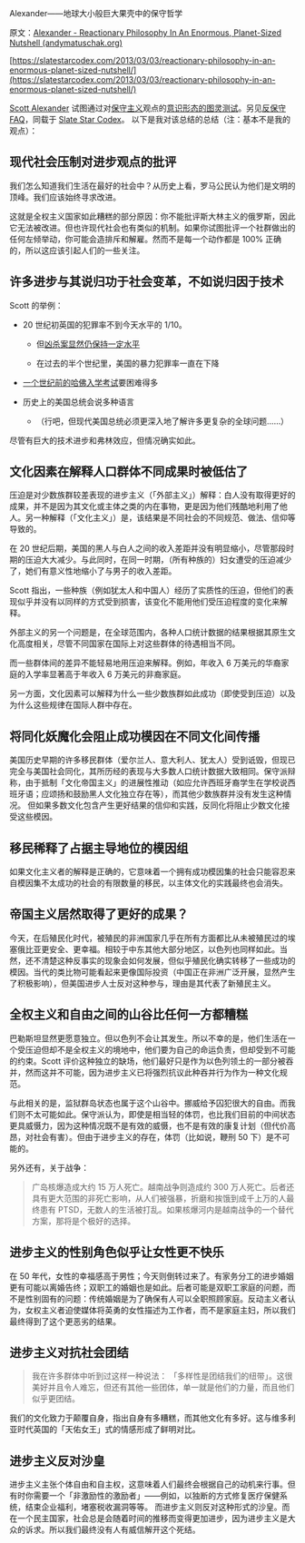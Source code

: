 Alexander——地球大小般巨大果壳中的保守哲学

原文：[Alexander - Reactionary Philosophy In An Enormous, Planet-Sized Nutshell (andymatuschak.org)](https://notes.andymatuschak.org/z2eo4mCW9pUEczFe7rfUmexRf98ZRoibXGC8J)

[https://slatestarcodex.com/2013/03/03/reactionary-philosophy-in-an-enormous-planet-sized-nutshell/](https://slatestarcodex.com/2013/03/03/reactionary-philosophy-in-an-enormous-planet-sized-nutshell/)

[Scott Alexander](https://notes.andymatuschak.org/z6y6cuKoEnMAJ25ad1fFPqcB3DW1T5jeG9XNu) 试图通过对[保守主义](https://notes.andymatuschak.org/z6YU1a692QZsgFMuKxfCXnXqB5dVxya9Vd5SP)观点的[意识形态的图灵测试](https://notes.andymatuschak.org/z8oZrKkvviHRuCbtHtHihuwytdFyL5CsAWUSb)。另见[反保守 FAQ](https://slatestarcodex.com/2013/10/20/the-anti-reactionary-faq/)，同载于 [Slate Star Codex](https://notes.andymatuschak.org/z6wRuXxyhoBtTE6vRu9F6reuAu48AxZzq3sy9)[](https://notes.andymatuschak.org/z6wRuXxyhoBtTE6vRu9F6reuAu48AxZzq3sy9)。 以下是我对该总结的总结（注：基本不是我的观点）：

## 现代社会压制对进步观点的批评

我们怎么知道我们生活在最好的社会中？从历史上看，罗马公民认为他们是文明的顶峰。我们应该始终寻求改进。

这就是全权主义国家如此糟糕的部分原因：你不能批评斯大林主义的俄罗斯，因此它无法被改进。但也许现代社会也有类似的机制。如果你试图批评一个社群做出的任何左倾举动，你可能会造排斥和解雇。然而不是每一个动作都是 100% 正确的，所以这应该引起人们的一些关注。

## 许多进步与其说归功于社会变革，不如说归因于技术

Scott 的举例：

- 20 世纪初英国的犯罪率不到今天水平的 1/10。

    -   但[凶杀案显然仍保持一定水平](https://web.archive.org/web/20200618174909/https://slatestarcodex.com/2013/10/20/the-anti-reactionary-faq/)

    -   在过去的半个世纪里，美国的暴力犯罪率一直在下降

-   [一个世纪前的哈佛入学考试](http://graphics8.nytimes.com/packages/pdf/education/harvardexam.pdf)要困难得多

-   历史上的美国总统会说多种语言

    -   （行吧，但现代美国总统必须更深入地了解许多更复杂的全球问题……）

尽管有巨大的技术进步和弗林效应，但情况确实如此。

## 文化因素在解释人口群体不同成果时被低估了

压迫是对少数族群较差表现的进步主义（「外部主义」）解释：白人没有取得更好的成果，并不是因为其文化或主体之类的内在事物，更是因为他们残酷地利用了他人。另一种解释（「文化主义」）是，该结果是不同社会的不同规范、做法、信仰等导致的。

在 20 世纪后期，美国的黑人与白人之间的收入差距并没有明显缩小，尽管那段时期的压迫大大减少。与此同时，在同一时期，（所有种族的）妇女遭受的压迫减少了，她们有意义性地缩小了与男子的收入差距。

Scott 指出，一些种族（例如犹太人和中国人）经历了实质性的压迫，但他们的表现似乎并没有以同样的方式受到损害，该变化不能用他们受压迫程度的变化来解释。

外部主义的另一个问题是，在全球范围内，各种人口统计数据的结果根据其原生文化高度相关，尽管不同国家在国际上对这些群体的待遇相当不同。

而一些群体间的差异不能轻易地用压迫来解释。例如，年收入 6 万美元的华裔家庭的入学率显著高于年收入 6 万美元的非裔家庭。

另一方面，文化因素可以解释为什么一些少数族群如此成功（即使受到压迫）以及为什么这些规律在国际人群中存在。

## 将同化妖魔化会阻止成功模因在不同文化间传播

美国历史早期的许多移民群体（爱尔兰人、意大利人、犹太人）受到诋毁，但现已完全与美国社会同化，其所历经的表现与大多数人口统计数据大致相同。保守派辩称，由于抵制「文化帝国主义」的进展性推动（如应允许西班牙裔学生在学校说西班牙语；应颂扬和鼓励黑人文化独立存在等），而其他少数族群并没有发生这种情况。 但如果多数文化包含产生更好结果的信仰和实践，反同化将阻止少数文化接受这些模因。

## 移民稀释了占据主导地位的模因组

如果文化主义者的解释是正确的，它意味着一个拥有成功模因集的社会只能容忍来自模因集不太成功的社会的有限数量的移民，以主体文化的实践最终也会消失。

## 帝国主义居然取得了更好的成果？

今天，在后殖民化时代，被殖民的非洲国家几乎在所有方面都比从未被殖民过的埃塞俄比亚更安全、更幸福。相较于中东其他大部分地区，以色列也同样如此。当然，还不清楚这种反事实的现象会如何发展，但似乎殖民化确实转移了一些成功的模因。当代的类比物可能看起来更像国际投资（中国正在非洲广泛开展，显然产生了积极影响），但美国进步人士反对这种参与，理由是其代表了新殖民主义。

## 全权主义和自由之间的山谷比任何一方都糟糕

巴勒斯坦显然更愿意独立。但以色列不会让其发生。所以不幸的是，他们生活在一个受压迫但却不是全权主义的境地中，他们要为自己的命运负责，但却受到不可能的约束。Scott 评价这种独立的缺场，他们最好只是作为以色列领土的一部分被吞并，然而这并不可能，因为进步主义已将强烈抗议此种吞并行为作为一种文化规范。

与此相关的是，监狱群岛状态也属于这个山谷中。挪威给予囚犯很大的自由。而我们则不太可能如此。保守派认为，即使是相当轻的体罚，也比我们目前的中间状态更具威慑力，因为这种情况既不是有效的威慑，也不是有效的康复计划（但代价高昂，对社会有害）。但由于进步主义的存在，体罚（比如说，鞭刑 50 下）是不可能的。

另外还有，关于战争：

> 广岛核爆造成大约 15 万人死亡。越南战争则造成约 300 万人死亡。后者还具有更大范围的非死亡影响，从人们被强暴，折磨和挨饿到成千上万的人最终患有 PTSD，无数人的生活被打乱。如果核爆河内是越南战争的一个替代方案，那将是个极好的选择。

## 进步主义的性别角色似乎让女性更不快乐

在 50 年代，女性的幸福感高于男性；今天则倒转过来了。有家务分工的进步婚姻更有可能以离婚告终；双职工的婚姻也是如此。后者可能是双职工家庭的问题，而不是性别固有的问题：传统婚姻是为了确保有人可以全职照顾家庭。反动主义者认为，女权主义者迫使媒体将英勇的女性描述为工作者，而不是家庭主妇，所以我们最终得到了这个更恶劣的结果。

## 进步主义对抗社会团结

> 我在许多群体中听到过这样一种说法： 「多样性是团结我们的纽带」。这很美好并且令人难忘，但还有其他一些团体，单一就是他们的力量，而且他们似乎更团结。

我们的文化致力于颠覆自身，指出自身有多糟糕，而其他文化有多好。这与维多利亚时代英国的「天佑女王」式的情感形成了鲜明对比。

## 进步主义反对沙皇

进步主义主张个体自由和自主权，这意味着人们最终会根据自己的动机来行事。但有时你需要一个「非激励性的激励者」——例如，以独断的方式修复医疗保健系统，结束企业福利，堵塞税收漏洞等等。 而进步主义则反对这种形式的沙皇。而在一个民主国家，社会总是会随着时间的推移而变得更加进步，因为进步主义是大众的诉求。所以我们最终没有人有威信解开这个死结。
